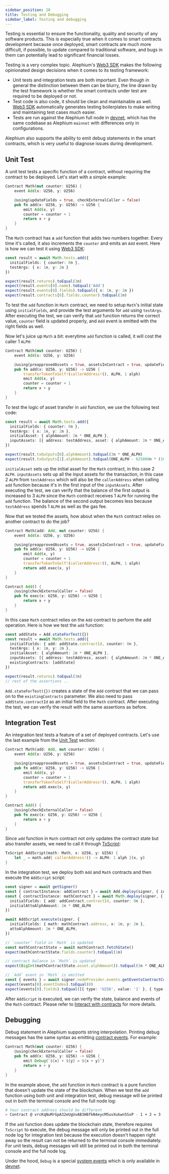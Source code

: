 ```yaml
---
sidebar_position: 28
title: Testing and Debugging
sidebar_label: Testing and debugging
---
```


Testing is essential to ensure the functionality, quality and security
of any software products. This is especially true when it comes to
smart contracts development because once deployed, smart contracts are
much more difficult, if possible, to update compared to traditional
software, and bugs in them can potentially lead to significant
financial losses.

Testing is a very complex topic. Alephium's [Web3
SDK](/dapps/alephium-web3) makes the following opinionated design
decisions when it comes to its testing framework:

- Unit tests and integration tests are both important. Even though in
  general the distinction between them can be blurry, the line drawn
  by the test framework is whether the smart contracts under test are
  required to be deployed or not.
- Test code is also code, it should be clean and maintainable as
  well. [Web3 SDK](/dapps/alephium-web3) automatically generates
  testing boilerplates to make writing and maintaining test cases much
  easier.
- Tests are run against the Alephium full node in
  [devnet](/full-node/getting-started#devnet), which has the same codebase as
  Alephium `mainnet` with differences only in configurations.

Alephium also supports the ability to emit debug statements in the
smart contracts, which is very useful to diagnose issues during
development.

## Unit Test

A unit test tests a specific function of a contract, without requiring
the contract to be deployed. Let's start with a simple example:

```rust
Contract Math(mut counter: U256) {
    event Add(x: U256, y: U256)

    @using(updateFields = true, checkExternalCaller = false)
    pub fn add(x: U256, y: U256) -> U256 {
        emit Add(x, y)
        counter = counter + 1
        return x + y
    }
}
```

The `Math` contract has a `add` function that adds two numbers
together. Every time it's called, it also increments the `counter` and
emits an `Add` event. Here is how we can test it using [Web3
SDK](/dapps/alephium-web3):

```typescript
const result = await Math.tests.add({
  initialFields: { counter: 0n },
  testArgs: { x: 1n, y: 2n }
})

expect(result.returns).toEqual(3n)
expect(result.events[0].name).toEqual('Add')
expect(result.events[0].fields).toEqual({ x: 1n, y: 2n })
expect(result.contracts[0].fields.counter).toEqual(1n)
```

To test the `add` function in `Math` contract, we need to setup
`Math`'s initial state using `initialFields`, and provide the
test arguments for `add` using `testArgs`. After executing the test,
we can verify that `add` function returns the correct value, `counter`
field is updated properly, and `Add` event is emitted with the right
fields as well.

Now let's juice up `Math` a bit: everytime `add` function is called,
it will cost the caller 1 `ALPH`:

```rust
Contract Math(mut counter: U256) {
    event Add(x: U256, y: U256)

    @using(preapprovedAssets = true, assetsInContract = true, updateFields = true, checkExternalCaller = false)
    pub fn add(x: U256, y: U256) -> U256 {
        transferTokenToSelf!(callerAddress!(), ALPH, 1 alph)
        emit Add(x, y)
        counter = counter + 1
        return x + y
    }
}
```

To test the logic of asset transfer in `add` function, we use the
following test code:

```typescript
const result = await Math.tests.add({
  initialFields: { counter: 0n },
  testArgs: { x: 1n, y: 2n },
  initialAsset: { alphAmount: 2n * ONE_ALPH },
  inputAssets: [{ address: testAddress, asset: { alphAmount: 2n * ONE_ALPH } }]
})

expect(result.txOutputs[0].alphAmount).toEqual(3n * ONE_ALPH)
expect(result.txOutputs[1].alphAmount).toEqual(ONE_ALPH - 625000n * (10n ** 11n))
```
`initialAsset` sets up the initial asset for the `Math` contract, in this
case 2 `ALPH`. `inputAssets` sets up all the input assets for the
transaction, in this case 2 `ALPH` from `testAddress` which will also
be the `callerAddress` when calling `add` function because it's in the
first input of the `inputAssets`. After executing the test, we can
verify that the balance of the first output is increased to 3 `ALPH` since
the `Math` contract receives 1 `ALPH` for running the `add` function. The
balance of the second output becomes less because `testAddress` spends
1 `ALPH` as well as the gas fee.

Now that we tested the assets, how about when the `Math` contract
relies on another contract to do the job?

```rust
Contract Math(add: Add, mut counter: U256) {
    event Add(x: U256, y: U256)

    @using(preapprovedAssets = true, assetsInContract = true, updateFields = true, checkExternalCaller = false)
    pub fn add(x: U256, y: U256) -> U256 {
        emit Add(x, y)
        counter = counter + 1
        transferTokenToSelf!(callerAddress!(), ALPH, 1 alph)
        return add.exec(x, y)
    }
}

Contract Add() {
    @using(checkExternalCaller = false)
    pub fn exec(x: U256, y: U256) -> U256 {
        return x + y
    }
}
```
In this case `Math` contract relies on the `Add` contract to perform
the add operation. Here is how we test the `add` function:

```typescript
const addState = Add.stateForTest({})
const result = await Math.tests.add({
  initialFields: { add: addState.contractId, counter: 0n },
  testArgs: { x: 1n, y: 2n },
  initialAsset: { alphAmount: 2n * ONE_ALPH },
  inputAssets: [{ address: testAddress, asset: { alphAmount: 2n * ONE_ALPH } }],
  existingContracts: [addState]
})

expect(result.returns).toEqual(3n)
// rest of the assertions ..
```
`Add.stateForTest({})` creates a state of the `Add` contract that we
can pass on to the `existingContracts` parameter. We also need to pass
`addState.contractId` as an initial field to the `Math` contract. After
executing the test, we can verify the result with the same assertions
as before.

## Integration Test

An integration test tests a feature of a set of deployed
contracts. Let's use the last example from the [Unit Test](#unit-test)
section:

```rust
Contract Math(add: Add, mut counter: U256) {
    event Add(x: U256, y: U256)

    @using(preapprovedAssets = true, assetsInContract = true, updateFields = true, checkExternalCaller = false)
    pub fn add(x: U256, y: U256) -> U256 {
        emit Add(x, y)
        counter = counter + 1
        transferTokenToSelf!(callerAddress!(), ALPH, 1 alph)
        return add.exec(x, y)
    }
}

Contract Add() {
    @using(checkExternalCaller = false)
    pub fn exec(x: U256, y: U256) -> U256 {
        return x + y
    }
}
```
Since `add` function in `Math` contract not only updates the contract
state but also transfer assets, we need to call it through
[TxScript](/dapps/programming-model#txscript):

```rust
TxScript AddScript(math: Math, x: U256, y: U256) {
    let _ = math.add{ callerAddress!() -> ALPH: 1 alph }(x, y)
}
```
In the integration test, we deploy both `Add` and `Math` contracts and
then execute the `AddScript` script:

```typescript
const signer = await getSigner()
const { contractInstance: addContract } = await Add.deploy(signer, { initialFields: {} })
const { contractInstance: mathContract } = await Math.deploy(signer, {
  initialFields: { add: addContract.contractId, counter: 0n },
  initialAttoAlphAmount: 2n * ONE_ALPH
})

await AddScript.execute(signer, {
  initialFields: { math: mathContract.address, x: 1n, y: 2n },
  attoAlphAmount: 2n * ONE_ALPH,
})

// `counter` field in `Math` is updated
const mathContractState = await mathContract.fetchState()
expect(mathContractState.fields.counter).toEqual(1n)

// contract balance in `Math` is updated
expect(BigInt(mathContractState.asset.alphAmount)).toEqual(3n * ONE_ALPH)

// `Add` event in `Math` is emitted
const { events } = await signer.nodeProvider.events.getEventsContractContractaddress(mathContract.address, { start: 0 })
expect(events[0].eventIndex).toEqual(0)
expect(events[0].fields).toEqual([{ type: 'U256', value: '1' }, { type: 'U256', value: '2' }])
```

After `AddScript` is executed, we can verify the state, balance and
events of the `Math` contract. Please refer to [Interact with
contracts](/dapps/interact-with-contracts) for more details.

## Debugging

Debug statement in Alephium supports string interpolation. Printing
debug messages has the same syntax as emitting [contract
events](/dapps/events#contract-events). For example:

```rust
Contract Math(mut counter: U256) {
    @using(checkExternalCaller = false)
    pub fn add(x: U256, y: U256) -> U256 {
        emit Debug(`${x} + ${y} = ${x + y}`)
        return x + y
    }
}
```
In the example above, the `add` function in `Math` contract is a pure
function that doesn't update the state of the blockchain. When we test
the `add` function using both unit and integration test, debug message
will be printed out in both the terminal console and the full node log:

```bash
# Your contract address should be different
> Contract @ vrcKqNuMrGpA32eUgUvAB3HBfkN4eycM5uvXukwn5SxP - 1 + 2 = 3
```

If the `add` function does update the blockchain state, therefore
requires `TxScript` to execute, the debug message will only be
printed out in the full node log for integration test because the
execution doesn't happen right away so the result can not be returned
to the terminal console immediately. For unit tests, debug messages
will still be printed out in both the terminal console and the full
node log.

Under the hood, `Debug` is a special [system
events](/dapps/events#system-events) which is only available in
[devnet](/full-node/getting-started#devnet).
